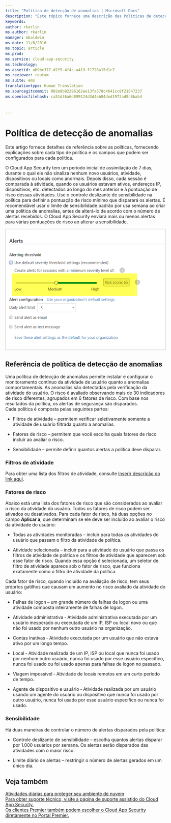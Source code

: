```yaml
---
title: "Política de detecção de anomalias | Microsoft Docs"
description: "Este tópico fornece uma descrição das Políticas de detecção de anomalias, bem como informações de referência sobre os blocos de construção de uma política de detecção de anomalias."
keywords: 
author: rkarlin
ms.author: rkarlin
manager: mbaldwin
ms.date: 11/6/2016
ms.topic: article
ms.prod: 
ms.service: cloud-app-security
ms.technology: 
ms.assetid: ab9bc377-d2f5-4f4c-a419-f1728a15d1c7
ms.reviewer: reutam
ms.suite: ems
translationtype: Human Translation
ms.sourcegitcommit: 002e0b82296162ee13fa378c4641cc8f21547237
ms.openlocfilehash: ca51d36a6d899124d3d4eb84ded1972ad9c8bab4


---
```


# <a name="anomaly-detection-policy"></a>Política de detecção de anomalias
Este artigo fornece detalhes de referência sobre as políticas, fornecendo explicações sobre cada tipo de política e os campos que podem ser configurados para cada política.  
 
O Cloud App Security tem um período inicial de assimilação de 7 dias, durante o qual ele não sinaliza nenhum novo usuários, atividade, dispositivos ou locais como anormais. Depois disso, cada sessão é comparada à atividade, quando os usuários estavam ativos, endereços IP, dispositivos, etc. detectados ao longo do mês anterior e à pontuação de risco dessas atividades. Use o controle deslizante de sensibilidade na política para definir a pontuação de risco mínimo que disparará os alertas. É recomendável usar o limite de sensibilidade padrão por usa semana ao criar uma política de anomalias, antes de alterá-lo de acordo com o número de alertas recebidos. O Cloud App Security enviará mais ou menos alertas para várias pontuações de risco ao alterar a sensibilidade.
  
![controle deslizante de sensibilidade](./media/sensitivity-slider.png)
## <a name="anomaly-detection-policy-reference"></a>Referência de política de detecção de anomalias  
Uma política de detecção de anomalias permite instalar e configurar o monitoramento contínuo da atividade de usuário quanto a anomalias comportamentais. As anomalias são detectadas pela verificação da atividade do usuário. O risco é avaliado observando mais de 30 indicadores de risco diferentes, agrupados em 6 fatores de risco. Com base nos resultados da política, os alertas de segurança são disparados.   
Cada política é composta pelas seguintes partes:  
  
-   Filtros de atividade – permitem verificar seletivamente somente a atividade de usuário filtrada quanto a anomalias.  
  
-   Fatores de risco – permitem que você escolha quais fatores de risco incluir ao avaliar o risco.  
  
-   Sensibilidade – permite definir quantos alertas a política deve disparar.  
  
### <a name="activity-filters"></a>Filtros de atividade  
Para obter uma lista dos filtros de atividade, consulte [Inserir descrição do link aqui](activity-filters.md).  
  
### <a name="risk-factors"></a>Fatores de risco  
Abaixo está uma lista dos fatores de risco que são considerados ao avaliar o risco da atividade do usuário. Todos os fatores de risco podem ser ativados ou desativados. Para cada fator de risco, há duas opções no campo **Aplicar a**, que determinam se ele deve ser incluído ao avaliar o risco da atividade do usuário:  
  
-   Todas as atividades monitoradas – incluir para todas as atividades do usuário que passam o filtro da atividade de política.  
  
-   Atividade selecionada – incluir para a atividade do usuário que passa os filtros de atividade de política e os filtros de atividade que aparecem sob esse fator de risco. Quando essa opção é selecionada, um seletor de filtro de atividade aparece sob o fator de risco, que funciona exatamente como o filtro de atividade da política.  
  
Cada fator de risco, quando incluído na avaliação de risco, tem seus próprios gatilhos que causam um aumento no risco avaliado da atividade do usuário:  
  
-   Falhas de logon – um grande número de falhas de logon ou uma atividade composta inteiramente de falhas de logon.  
  
-   Atividade administrativa ‑ Atividade administrativa executada por um usuário inesperado ou executada de um IP, ISP ou local novo ou que não foi usado por nenhum outro usuário na organização.  
  
-   Contas inativas ‑ Atividade executada por um usuário que não estava ativo por um longo tempo.  
  
-   Local ‑ Atividade realizada de um IP, ISP ou local que nunca foi usado por nenhum outro usuário, nunca foi usado por esse usuário específico, nunca foi usado ou foi usado apenas para falhas de logon no passado.  
  
-   Viagem impossível ‑ Atividade de locais remotos em um curto período de tempo.  
  
-   Agente de dispositivo e usuário ‑ Atividade realizada por um usuário usando um agente do usuário ou dispositivo que nunca foi usado por outro usuário, nunca foi usado por esse usuário específico ou nunca foi usado.  
  
### <a name="sensitivity"></a>Sensibilidade  
Há duas maneiras de controlar o número de alertas disparados pela política:  
  
-   Controle deslizante de sensibilidade – escolha quantos alertas disparar por 1.000 usuários por semana. Os alertas serão disparados das atividades com o maior risco.  
  
-   Limite diário de alertas – restringir o número de alertas gerados em um único dia.  
  
## <a name="see-also"></a>Veja também  
[Atividades diárias para proteger seu ambiente de nuvem](daily-activities-to-protect-your-cloud-environment.md)   
[Para obter suporte técnico, visite a página de suporte assistido do Cloud App Security.](http://support.microsoft.com/oas/default.aspx?prid=16031)   
[Os clientes Premier também podem escolher o Cloud App Security diretamente no Portal Premier.](https://premier.microsoft.com/)  
  
  



<!--HONumber=Nov16_HO5-->


